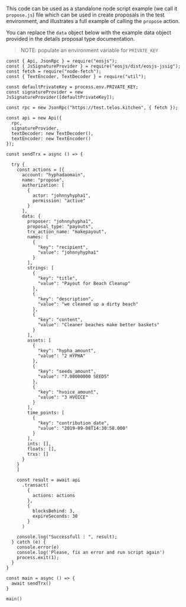 
This code can be used as a standalone node script example (we call it ```propose.js```) file which can be used in create proposals in the test environment, and illustrates a full example of calling the ```propose``` action.

You can replace the ```data``` object below with the example data object provided in the details proposal type documentation.

> NOTE: populate an environment variable for ```PRIVATE_KEY```

```
const { Api, JsonRpc } = require("eosjs");
const { JsSignatureProvider } = require("eosjs/dist/eosjs-jssig");
const fetch = require("node-fetch");
const { TextEncoder, TextDecoder } = require("util");

const defaultPrivateKey = process.env.PRIVATE_KEY;
const signatureProvider = new JsSignatureProvider([defaultPrivateKey]);

const rpc = new JsonRpc("https://test.telos.kitchen", { fetch });

const api = new Api({
  rpc,
  signatureProvider,
  textDecoder: new TextDecoder(),
  textEncoder: new TextEncoder()
});

const sendTrx = async () => {

  try {
    const actions = [{
      account: "hyphadaomain",
      name: "propose",
      authorization: [
        {
          actor: "johnnyhypha1",
          permission: "active"
        }
      ],
      data: {
        proposer: "johnnyhypha1",
        proposal_type: "payouts",
        trx_action_name: "makepayout",
        names: [
          {
            "key": "recipient",
            "value": "johnnyhypha1"
          }
        ],
        strings: [
          {
            "key": "title",
            "value": "Payout for Beach Cleanup"
          },
          {
            "key": "description",
            "value": "we cleaned up a dirty beach"
          },
          {
            "key": "content",
            "value": "Cleaner beaches make better baskets"
          }
        ],
        assets: [
          {
            "key": "hypha_amount",
            "value": "2 HYPHA"
          },
          {
            "key": "seeds_amount",
            "value": "7.00000000 SEEDS"
          },
          {
            "key": "hvoice_amount",
            "value": "3 HVOICE"
          }
        ],
        time_points: [
          {
            "key": "contribution_date",
            "value": "2019-09-08T14:30:58.000"
          }
        ],
        ints: [],
        floats: [],
        trxs: []
      }
    }
    ]

    const result = await api
      .transact(
        {
          actions: actions
        },
        {
          blocksBehind: 3,
          expireSeconds: 30
        }
      )

    console.log("Successfull : ", result);
  } catch (e) {
    console.error(e)
    console.log('Please, fix an error and run script again')
    process.exit(1);
  }
}

const main = async () => {
  await sendTrx()
}

main()


```